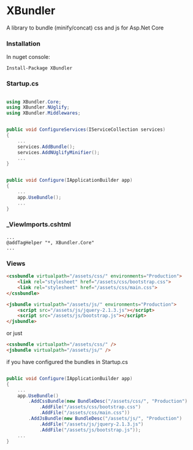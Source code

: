 # XBundler
A library to bundle (minify/concat) css and js for Asp.Net Core

### Installation
In nuget console:

    Install-Package XBundler

### Startup.cs

```csharp

using XBundler.Core;
using XBundler.NUglify;
using XBundler.Middlewares;
```

```csharp

public void ConfigureServices(IServiceCollection services)
{
    ...
	services.AddBundle();
	services.AddNUglifyMinifier();
	...
}
```

```csharp

public void Configure(IApplicationBuilder app)
{
	...
	app.UseBundle();
	...
}
```

### _ViewImports.cshtml

```
...
@addTagHelper "*, XBundler.Core"
...
```

### Views

```html
<cssbundle virtualpath="/assets/css/" environments="Production">
	<link rel="stylesheet" href="/assets/css/bootstrap.css">
	<link rel="stylesheet" href="/assets/css/main.css">
</cssbundle>

<jsbundle virtualpath="/assets/js/" environments="Production">
	<script src="/assets/js/jquery-2.1.3.js"></script>
	<script src="/assets/js/bootstrap.js"></script>
</jsbundle>
```

or just

```html
<cssbundle virtualpath="/assets/css/" />
<jsbundle virtualpath="/assets/js/" />
```

if you have configured the bundles in Startup.cs

```csharp

public void Configure(IApplicationBuilder app)
{
	...
	app.UseBundle()
		.AddCssBundle(new BundleDesc("/assets/css/", "Production")
			.AddFile("/assets/css/bootstrap.css")
			.AddFile("/assets/css/main.css"))
		.AddJsBundle(new BundleDesc("/assets/js/", "Production")
			.AddFile("/assets/js/jquery-2.1.3.js")
			.AddFile("/assets/js/bootstrap.js"));
	...
}
```